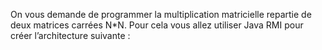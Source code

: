 On vous demande de programmer la multiplication matricielle repartie de deux matrices carrées N*N.
Pour cela vous allez utiliser Java RMI pour créer l’architecture suivante :
